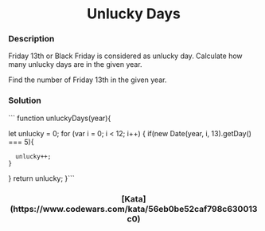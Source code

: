 <h1 align="center">
Unlucky Days
</h1>
<h3 align="left">
Description
</h3>
<text>
Friday 13th or Black Friday is considered as unlucky day. Calculate how many unlucky days are in the given year.

Find the number of Friday 13th in the given year.
</text>
<h3 align="left">
Solution 
</h3>
```
function unluckyDays(year){
  
  let unlucky = 0;
  for (var i = 0; i < 12; i++) {
    if(new Date(year, i, 13).getDay() === 5){
      
      unlucky++;
    }
  }
  return unlucky;
}```

<h3 align="center">
[Kata](https://www.codewars.com/kata/56eb0be52caf798c630013c0)
</h3>
